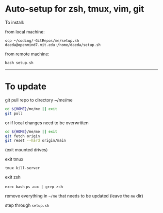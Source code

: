 # Auto-setup for zsh, tmux, vim, git

To install:

from local machine:

`scp ~/coding/-GitRepos/me/setup.sh daeda@openmind7.mit.edu:/home/daeda/setup.sh`

from remote machine:

`bash setup.sh`



---



# To update



git pull repo to directory ~/me/me

```sh
cd ${HOME}/me/me || exit
git pull
```

or if local changes need to be overwritten
```sh
cd ${HOME}/me/me || exit
git fetch origin
git reset --hard origin/main
```



(exit mounted drives)

exit tmux

`tmux kill-server`

exit zsh

`exec bash`
`ps aux | grep zsh`

remove everything in `~/me` that needs to be updated (leave the `me` dir)

step through `setup.sh`
